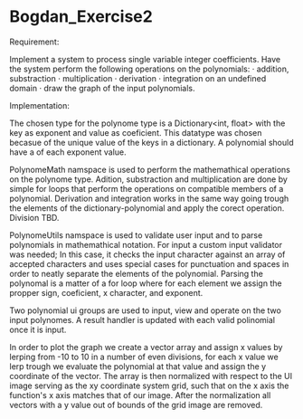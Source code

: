 # Bogdan_Exercise2

Requirement:

Implement a system to process single variable integer coefficients.
Have the system perform the following operations on the polynomials:
· addition, substraction
· multiplication
· derivation
· integration on an undefined domain
· draw the graph of the input polynomials.


Implementation:

The chosen type for the polynome type is a Dictionary<int, float> with the key as exponent and value as coeficient.
  This datatype was chosen becasue of the unique value of the keys in a dictionary. A polynomial should have a of each exponent value. 

PolynomeMath namspace is used to perform the mathemathical operations on the polynome type.
  Adition, substraction and multiplication are done by simple for loops that perform the operations on compatible members of a polynomial.
  Derivation and integration works in the same way going trough the elements of the dictionary-polynomial and apply the corect operation.
  Division TBD.
  
PolynomeUtils namspace is used to validate user input and to parse polynomials in mathemathical notation.
  For input a custom input validator was needed; In this case, it checks the input character against an array of accepted characters and uses special cases for punctuation and spaces in order to neatly separate the elements of the polynomial.
  Parsing the polynomal is a matter of a for loop where for each element we assign the propper sign, coeficient, x character, and exponent.

Two polynomial ui groups are used to input, view and operate on the two input polynomes.
A result handler is updated with each valid polinomial once it is input.

In order to plot the graph we create a vector array and assign x values by lerping from -10 to 10 in a number of even divisions, for each x value we lerp trough we evaluate the polynomial at that value and assign the y coordinate of the vector.
The array is then normalized with respect to the UI image serving as the xy coordinate system grid, such that on the x axis the function's x axis matches that of our image.
After the normalization all vectors with a y value out of bounds of the grid image are removed.

